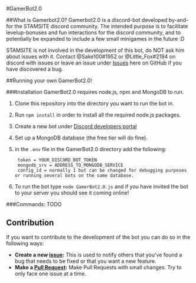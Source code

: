 #GamerBot2.0

##What is Gamerbot2.0?
Gamerbot2.0 is a discord-bot developed by-and-for the STAMSITE discord community. The intended purpose is to facilitate levelup-bonuses and fun interactions for the discord community, and to potentially be expanded to include a few small minigames in the future :D



STAMSITE is not involved in the development of this bot, do NOT ask him about issues with it. Contact @Sake100#1952 or @Little_Fox#2194 on discord with issues or leave an issue under [Issues](https://github.com/stamdiscord/GamerBot2.0/issues) here on GitHub if you have discovered a bug.

##Running your own GamerBot2.0!

###Installation
GamerBot2.0 requires node.js, npm and MongoDB to run.

1. Clone this repository into the directory you want to run the bot in.
2. Run `npm install` in order to install all the required node.js packages.
3. Create a new bot under [Discord developers portal](https://discord.com/developers)
4. Set up a MongoDB database (the free tier will do fine).
5. in the `.env` file in the GamerBot2.0 directory add the following:

        token = YOUR_DISCORD_BOT_TOKEN
        mongodb_srv = ADDRESS_TO_MONGODB_SERVICE
        config_id = normally 1 but can be changed for debugging purposes or running several bots on the same database.
6. To run the bot type `node GamerBot2.0.js` and if you have invited the bot to your server you should see it coming online!

###Commands:
TODO




## Contribution
If you want to contribute to the development of the bot you can do so in the following ways:
- **Create a new [issue](https://github.com/stamdiscord/GamerBot2.0/issues):** This is used to notify others that you've found a bug that needs to be fixed or that you want a new feature.
- **Make a [Pull Request](https://github.com/stamdiscord/GamerBot2.0/pulls):** Make Pull Requests with small changes. Try to only face one issue at a time.

